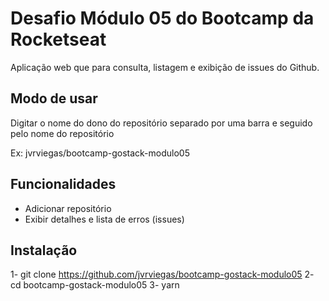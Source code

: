 # Desafio Módulo 05 do Bootcamp da Rocketseat
Aplicação web que para consulta, listagem e exibição de issues do Github.

## Modo de usar
Digitar o nome do dono do repositório separado por uma barra e seguido pelo nome do repositório

Ex:
jvrviegas/bootcamp-gostack-modulo05

## Funcionalidades
- Adicionar repositório
- Exibir detalhes e lista de erros (issues)

## Instalação
1- git clone https://github.com/jvrviegas/bootcamp-gostack-modulo05
2- cd bootcamp-gostack-modulo05
3- yarn
